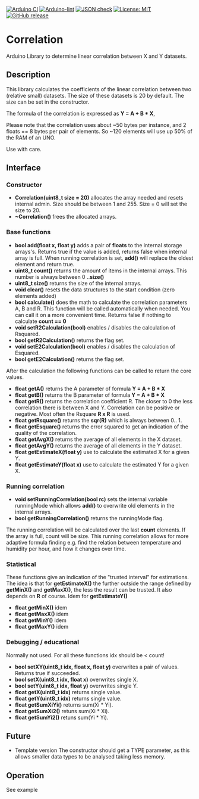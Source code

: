 
[![Arduino CI](https://github.com/RobTillaart/Correlation/workflows/Arduino%20CI/badge.svg)](https://github.com/marketplace/actions/arduino_ci)
[![Arduino-lint](https://github.com/RobTillaart/Correlation/actions/workflows/arduino-lint.yml/badge.svg)](https://github.com/RobTillaart/Correlation/actions/workflows/arduino-lint.yml)
[![JSON check](https://github.com/RobTillaart/Correlation/actions/workflows/jsoncheck.yml/badge.svg)](https://github.com/RobTillaart/Correlation/actions/workflows/jsoncheck.yml)
[![License: MIT](https://img.shields.io/badge/license-MIT-green.svg)](https://github.com/RobTillaart/Correlation/blob/master/LICENSE)
[![GitHub release](https://img.shields.io/github/release/RobTillaart/Correlation.svg?maxAge=3600)](https://github.com/RobTillaart/Correlation/releases)


# Correlation

Arduino Library to determine linear correlation between X and Y datasets.


## Description

This library calculates the coefficients of the linear correlation 
between two (relative small) datasets. The size of these datasets is 
20 by default. The size can be set in the constructor. 

The formula of the correlation is expressed as **Y = A + B \* X**,

Please note that the correlation uses about ~50 bytes per instance,
and 2 floats == 8 bytes per pair of elements.
So ~120 elements will use up 50% of the RAM of an UNO.

Use with care.


## Interface


### Constructor

- **Correlation(uint8_t size = 20)** allocates the array needed and resets internal admin. Size should be between 1 and 255. Size = 0 will set the size to 20.
- **~Correlation()** frees the allocated arrays.


### Base functions

- **bool add(float x, float y)** adds a pair of **floats** to the internal storage arrays's.
Returns true if the value is added, returns false when internal array is full.
When running correlation is set, **add()** will replace the oldest element and return true.
- **uint8_t count()** returns the amount of items in the internal arrays. This number is always between 0 ..**size()**
- **uint8_t size()** returns the size of the internal arrays.
- **void clear()** resets the data structures to the start condition (zero elements added)
- **bool calculate()** does the math to calculate the correlation parameters A, B and R. 
This function will be called automatically when needed.
You can call it on a more convenient time. 
Returns false if nothing to calculate **count == 0**
- **void setR2Calculation(bool)** enables / disables the calculation of Rsquared.
- **bool getR2Calculation()** returns the flag set.
- **void setE2Calculation(bool)** enables / disables the calculation of Esquared.
- **bool getE2Calculation()** returns the flag set.

After the calculation the following functions can be called to return the core values.
- **float getA()** returns the A parameter of formula **Y = A + B \* X**
- **float getB()** returns the B parameter of formula **Y = A + B \* X**
- **float getR()** returns the correlation coefficient R. 
The closer to 0 the less correlation there is between X and Y. 
Correlation can be positive or negative. 
Most often the Rsquare **R x R** is used.
- **float getRsquare()** returns the **sqr(R)** which is always between 0.. 1.
- **float getEsquare()** returns the error squared to get an indication of the
quality of the correlation.
- **float getAvgX()** returns the average of all elements in the X dataset.
- **float getAvgY()** returns the average of all elements in the Y dataset.
- **float getEstimateX(float y)** use to calculate the estimated X for a given Y.
- **float getEstimateY(float x)** use to calculate the estimated Y for a given X.


### Running correlation

- **void setRunningCorrelation(bool rc)** sets the internal variable 
runningMode which allows **add()** to overwrite old elements in the
internal arrays. 
- **bool getRunningCorrelation()** returns the runningMode flag.

The running correlation will be calculated over the last **count** elements. If the array is full, count will be size.
This running correlation allows for more adaptive formula finding e.g. find the relation between
temperature and humidity per hour, and how it changes over time.


### Statistical

These functions give an indication of the "trusted interval" for estimations.
The idea is that for **getEstimateX()** the further outside the range defined
by **getMinX()** and **getMaxX()**, the less the result can be trusted.
It also depends on **R** of course. Idem for **getEstimateY()**

- **float getMinX()** idem
- **float getMaxX()** idem
- **float getMinY()** idem
- **float getMaxY()** idem


### Debugging / educational

Normally not used. For all these functions idx should be < count!

- **bool setXY(uint8_t idx, float x, float y)** overwrites a pair of values.
Returns true if succeeded.
- **bool setX(uint8_t idx, float x)** overwrites single X.
- **bool setY(uint8_t idx, float y)** overwrites single Y.
- **float getX(uint8_t idx)** returns single value.
- **float getY(uint8_t idx)** returns single value.
- **float getSumXiYi()** returns sum(Xi \* Yi).
- **float getSumXi2()** retuns sum(Xi \* Xi).
- **float getSumYi2()** retuns sum(Yi \* Yi).


## Future

- Template version
The constructor should get a TYPE parameter, as this
allows smaller data types to be analysed taking less memory.


## Operation 

See example
